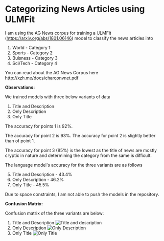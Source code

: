 
# Categorizing News Articles using ULMFit
I am using the AG News corpus for training a ULMFit (https://arxiv.org/abs/1801.06146) model to classify the news articles into
1. World - Category 1
2. Sports - Category 2
3. Buisness - Category 3
4. Sci/Tech - Category 4

You can read about the AG News Corpus here http://xzh.me/docs/charconvnet.pdf


**Observations:**

We trained models with three below variants of data
1. Title and Description
2. Only Description
3. Only Title
 
The accuracy for points 1 is 92%. 

The accuracy for point 2 is 93%. The accuracy for point 2 is slightly better than of point 1.

The accuracy for point 3 (85%) is the lowest as the title of news are mostly cryptic in nature and determining the category from the same is difficult.

The language model's accuracy for the three variants are as follows

5. Title and Description - 43.4%
6. Only Description - 46.2%
7. Only Title - 45.5%

Due to space constraints, I am not able to push the models in the repository.


**Confusion Matrix:**

Confusion matrix of the three variants are below:
1. Title and Description
![Title and description](https://github.com/anubhavmaity/Ag-News-Category-Classifier/blob/master/confusion_matrix/cm_1.png)
2. Only Description
![Only Description](https://github.com/anubhavmaity/Ag-News-Category-Classifier/blob/master/confusion_matrix/cm_2.png)
3. Only Title 
![Only Title](https://github.com/anubhavmaity/Ag-News-Category-Classifier/blob/master/confusion_matrix/cm_3.png)

